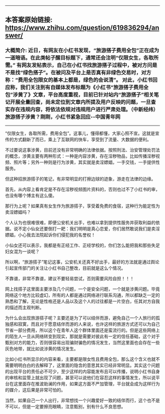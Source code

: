 ----------------------------------------
## 本答案原始链接: https://www.zhihu.com/question/619836294/answer/
### 大概简介: 近日，有网友在小红书发现，“旅游搭子费用全包”正在成为一道暗语。在此类帖子醒目标题下，通常还会注明“仅限女生，各取所需。” 有网友发帖表示，自己在小红书找旅游搭子过程中，被对方问是不是找“绿色搭子”。在被问及平台上是否真有非绿色交易时，对方称：“费用全包限女的基本上都是，绿色的会说清”。 对此，小红书回应称，我们关注到有自媒体发布标题为《小红书“旅游搭子费用全包”涉黄了》文章，平台高度重视，目前已针对站内“旅游搭子”相关笔记开展全量回查，尚未定位到文章内所提及用户反映的问题，一旦查实存在违规内容，将依法依规对违规用户进行严肃处理。（中新经纬）旅游搭子涉黄？刚刚，小红书紧急回应--中国青年网
----------------------------------------
“仅限女生，各取所需，费用全包”。这事儿，懂得都懂，大家心照不宣。这就是宣传的方式翻新了而已，乘上了互联网的快车，享受到了流量、大数据的便利。

不过要说这事涉黄，目前还没有非常明确的法律依据。按照刑法、治安管理处罚法的概念，涉黄主要有两种形式：一种是内容涉黄，存在淫秽物品，比如传播淫秽视频、照片等；另外一种则是行为涉黄，其实就是卖淫嫖娼，一手交钱，一手提供性服务。

但这种招旅游搭子的笔记，有非常明显的打擦边球的迹象，游走在法律的边缘。

首先，从内容上看肯定是不存在淫秽视频图片资料的，否则也过不了小红书的审，也没有哪个博主有这么傻。

那行为上呢？如果真有女生作为旅游搭子，享受着免费的食宿，这种行为能定性为卖淫嫖娼吗？

个人认为也很难很难，即便公安机关出手，也难以拿到提供性服务并获取利益的依据。说不定小仙女还要倒打一耙：我们明明是真心恋爱，你们居然敢说我们是卖淫嫖娼，小心我去法院起诉你们侵犯我的名誉权！

小仙女还可以表示，我都是有正经工作、正经学校的，你们怎么能把我和那些失足妇女混为一谈呢？

所以啊，“旅游搭子”笔记这事，公安机关还真不好出手，最好的方法就是通过舆论引起宣传部门的关注让小红书自己整改，目前就是这么个情况。

不靠谱，非常不靠谱，建议不要轻易尝试，否则需要风险自担！！！

网上找搭子这里面主要涉及几个问题，一个是安全问题，一个就是涉黄问题。毕竟网络这个地方比较虚幻，所有的人都是通过网络进行联系沟通，所以都缺乏一定的熟悉和了解，无论是性格还是人品以及这个人的过往都是一片空白，任其对方自我的描述而主观判断。

为什么会出现旅游搭子呢？主要还是为了可以结伴而游，避免自己一个人旅行的孤独感和寂寞，而且对于愿意结伴而游的人来说，也许这样的旅游方式还可以为自己节省一部分费用，所以这个在青年人这个群体里面还是蛮流行的。但是这些网络上的陌生人一旦从网络转变到现实，那就是需要对彼此有一定的信任基础，这个对于甄别对方的能力，否则很容易出现骗财骗色的情况发生，当然这里面也会存在一些灰色地带，就比如说涉黄的情况发生。

比如小红书所显示的内容来看，主要都是限女性且费用全包，那么这个含义也就不需要明明白白的去解释了，这里面的隐含的意思其实已经非常明显。其实这个问题的出现平台的责任必不可少，至少这样的内容能发布且可以传播，说明小红书自身的审核和监管上就出现了问题，甚至可以说他们在容忍这样的事情发生，所以说平台在这里面存在推波助澜的作用，如果这方面不严加管理，平台就会成为这样行为的媒介，这后果是非常可怕的。

当然，如果自己一个人出行，非常想找一个兴趣爱好一致的结伴而行，这个也不是不可以，但是一定要擦亮眼睛，注意甄别，别有什么不良思想。